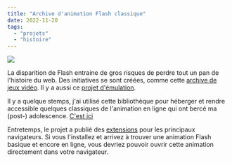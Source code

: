 ```yaml
---
title: "Archive d'animation Flash classique"
date: 2022-11-20
tags:
  - "projets"
  - "histoire"
---
```


![](/assets/images/dave_donut.png "")


La disparition de Flash entraine de gros risques de perdre tout un pan de l'histoire du web. Des initiatives se sont créées, comme cette [archive de jeux vidéo](http://www.flashgamearchive.com/). Il y a aussi ce [projet d'émulation](https://ruffle.rs/).

Il y a quelque stemps, j'ai utilisé cette bibliothèque pour héberger et rendre accessible quelques classiques de l'animation en ligne qui ont bercé ma (post-) adolescence. [C'est ici](https://misc.toutcequibouge.net/archive_flash/)

Entretemps, le projet a publié des [extensions](https://addons.mozilla.org/fr/firefox/addon/ruffle_rs/) pour les principaux navigateurs. Si vous l'installez et arrivez à trouver une animation Flash basique et encore en ligne, vous devriez pouvoir ouvrir cette animation directement dans votre navigateur.